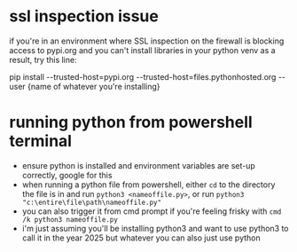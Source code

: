 # ssl inspection issue

if you're in an environment where SSL inspection on the firewall is blocking access to pypi.org and you can't install libraries in your python venv as a result, try this line:

pip install --trusted-host=pypi.org --trusted-host=files.pythonhosted.org --user {name of whatever you're installing}

# running python from powershell terminal

* ensure python is installed and environment variables are set-up correctly, google for this
* when running a python file from powershell, either `cd` to the directory the file is in and run `python3 <nameoffile.py>`, or run `python3 "c:\entire\file\path\nameoffile.py"`
* you can also trigger it from cmd prompt if you're feeling frisky with `cmd /k python3 nameoffile.py`
* i'm just assuming you'll be installing python3 and want to use python3 to call it in the year 2025 but whatever you can also just use python
